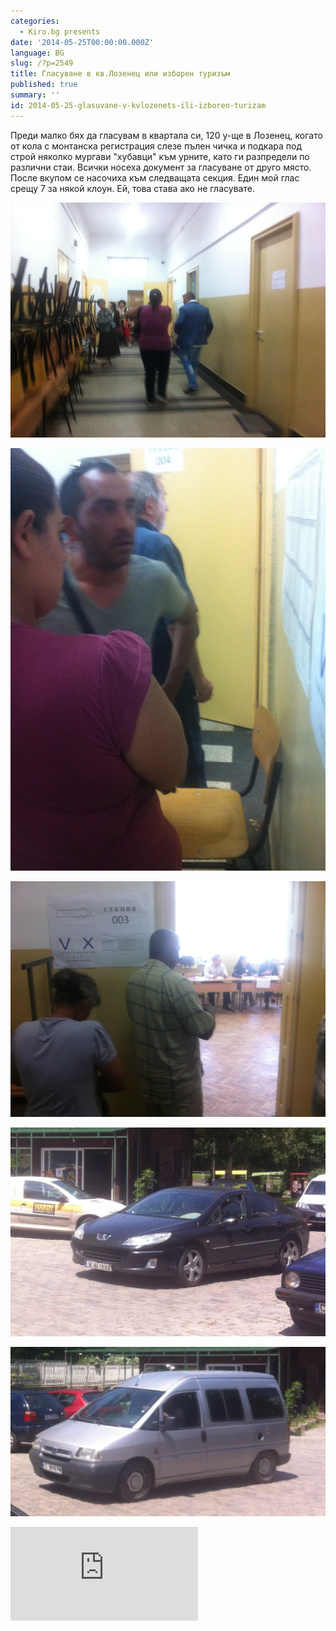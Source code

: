 ```yaml
---
categories:
  - Kiro.bg presents
date: '2014-05-25T00:00:00.000Z'
language: BG
slug: /?p=2549
title: Гласуване в кв.Лозенец или изборен туризъм
published: true
summary: ''
id: 2014-05-25-glasuvane-v-kvlozenets-ili-izboren-turizam
---
```


Преди малко бях да гласувам в квартала си, 120 у-ще в Лозенец, когато от кола с монтанска регистрация слезе пълен чичка и подкара под строй няколко мургави "хубавци" към урните, като ги разпредели по различни стаи. Всички носеха документ за гласуване от друго място. После вкупом се насочиха към следващата секция. Един мой глас срещу 7 за някой клоун. Ей, това става ако не гласувате. 

![IMG_1524](https://raw.githubusercontent.com/kirilchristov/blog_images/main/2014/05/IMG_1524.jpg)

 

![IMG_1525](https://raw.githubusercontent.com/kirilchristov/blog_images/main/2014/05/IMG_1525.jpg)

 

![IMG_1526](https://raw.githubusercontent.com/kirilchristov/blog_images/main/2014/05/IMG_1526.jpg)

 

![IMG_1529](https://raw.githubusercontent.com/kirilchristov/blog_images/main/2014/05/IMG_1529.jpg)

 

![IMG_1530](https://raw.githubusercontent.com/kirilchristov/blog_images/main/2014/05/IMG_1530.jpg)

<div className="youtube_video"><iframe src="https://www.youtube.com/embed/zYQnRosUYMI" frameborder="0" allowfullscreen></iframe></div>
